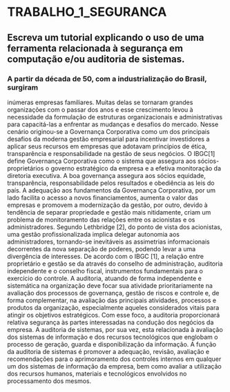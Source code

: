 # TRABALHO_1_SEGURANCA
## Escreva um tutorial explicando o uso de uma ferramenta relacionada à segurança em computação e/ou auditoria de sistemas.
### A partir da década de 50, com a industrialização do Brasil, surgiram
inúmeras empresas familiares. Muitas delas se tornaram grandes organizações
com o passar dos anos e esse crescimento levou à necessidade da formulação
de estruturas organizacionais e administrativas para capacitá-las a enfrentar as
mudanças e desafios do mercado.
Nesse cenário originou-se a Governança Corporativa como um dos
principais desafios da moderna gestão empresarial para incentivar investidores a
aplicar seus recursos em empresas que adotavam princípios de ética,
transparência e responsabilidade na gestão de seus negócios.
O IBGC[1] define Governança Corporativa como o sistema que assegura
aos sócios-proprietários o governo estratégico da empresa e a efetiva
monitoração da diretoria executiva. A boa governança assegura aos sócios equidade, transparência, responsabilidade pelos resultados e obediência as leis
do país.
A adequação aos fundamentos da Governança Corporativa, por um lado
facilita o acesso a novos financiamentos, aumenta o valor das empresas e
promovem a modernização da gestão, por outro, devido à tendência de separar
propriedade e gestão mais nitidamente, criam um problema de monitoramento
das relações entre os acionistas e os administradores. Segundo Lethbridge [2], do
ponto de vista dos acionistas, uma gestão profissionalizada implica delegar
autonomia aos administradores, tornando-se inevitáveis as assimetrias
informacionais decorrentes da nova separação de poderes, podendo levar a uma
divergência de interesses.
De acordo com o IBGC [1], a relação entre proprietário e gestão se da
através do conselho de administração, auditoria independente e o conselho fiscal,
instrumentos fundamentais para o exercício do controle.
A auditoria, atuando de forma independente e sistemática na organização
deve focar sua atividade prioritariamente na avaliação dos processos de
governança, gestão de riscos e controle e, de forma complementar, na avaliação
das principais atividades, processos e produtos da organização, especialmente
aqueles considerados vitais para atingir os objetivos estratégicos. Com esse foco,
a auditoria proporcionará relativa segurança às partes interessadas na condução
dos negócios da empresa.
A auditoria de sistemas, por sua vez, esta relacionada à avaliação dos
sistemas de informação e dos recursos tecnológicos que englobam o processo de
geração, guarda e disponibilização da informação.
A função da auditoria de sistemas é promover a adequação, revisão,
avaliação e recomendações para o aprimoramento dos controles internos em qualquer um dos sistemas de informação da empresa, bem como avaliar a
utilização dos recursos humanos, materiais e tecnológicos envolvidos no
processamento dos mesmos.

###
